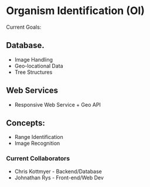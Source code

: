 # Organism Identification (OI)

Current Goals:

## Database.
* Image Handling
* Geo-locational Data
* Tree Structures

## Web Services
* Responsive Web Service + Geo API

## Concepts:
* Range Identification
* Image Recognition

### Current Collaborators
* Chris Kottmyer - Backend/Database
* Johnathan Rys - Front-end/Web Dev
